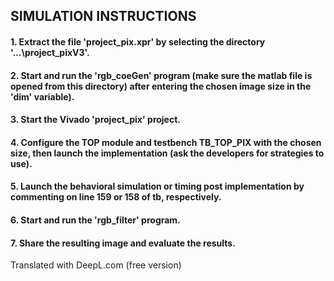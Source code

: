 ## SIMULATION INSTRUCTIONS

#### 1. Extract the file 'project_pix.xpr' by selecting the directory '...\project_pixV3'.

#### 2. Start and run the 'rgb_coeGen' program (make sure the matlab file is opened from this directory) after entering the chosen image size in the 'dim' variable).

#### 3. Start the Vivado 'project_pix' project.

#### 4. Configure the TOP module and testbench TB_TOP_PIX with the chosen size, then launch the implementation (ask the developers for strategies to use).

#### 5. Launch the behavioral simulation or timing post implementation by commenting on line 159 or 158 of tb, respectively.

#### 6. Start and run the 'rgb_filter' program.

#### 7. Share the resulting image and evaluate the results.

Translated with DeepL.com (free version)
